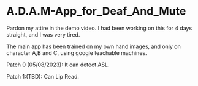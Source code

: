 # A.D.A.M-App_for_Deaf_And_Mute

Pardon my attire in the demo video. I had been working on this for 4 days straight, and I was very tired.

The main app has been trained on my own hand images, and only on character A,B and C, using google teachable machines.

Patch 0 (05/08/2023):
It can detect ASL.

Patch 1:(TBD):
Can Lip Read.
